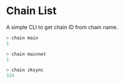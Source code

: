 # Chain List

A simple CLI to get chain ID from chain name.

```powershell
> chain main
1

> chain mainnet
1

> chain zksync
324
```

